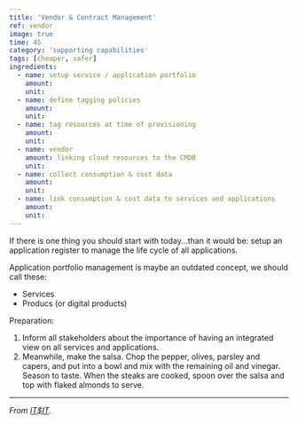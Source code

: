 ```yaml
---
title: 'Vendor & Contract Management'
ref: vendor
image: true
time: 45
category: 'supporting capabilities'
tags: [cheaper, safer]
ingredients:
  - name: setup service / application portfolio
    amount: 
    unit: 
  - name: define tagging policies
    amount: 
    unit: 
  - name: tag resources at time of provisioning
    amount: 
    unit: 
  - name: vendor
    amount: linking cloud resources to the CMDB
    unit:
  - name: collect consumption & cost data
    amount: 
    unit:
  - name: link consumption & cost data to services and applications
    amount: 
    unit: 
---
```


If there is one thing you should start with today...than it would be: setup an application register to manage the life cycle of all applications. 

Application portfolio management is maybe an outdated concept, we should call these:
- Services
- Producs (or digital products)

Preparation:
1. Inform all stakeholders about the importance of having an integrated view on all services and applications. 
2. Meanwhile, make the salsa. Chop the pepper, olives, parsley and capers, and put into a bowl and mix with the remaining oil and vinegar. Season to taste. When the steaks are cooked, spoon over the salsa and top with flaked almonds to serve.

---

_From [IT$IT](https://https://www.opengroup.org/it4it)._
